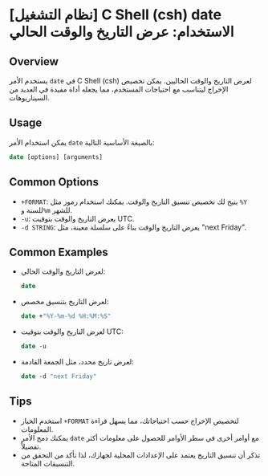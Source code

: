 # [نظام التشغيل] C Shell (csh) date الاستخدام: عرض التاريخ والوقت الحالي

## Overview
يستخدم الأمر `date` في C Shell (csh) لعرض التاريخ والوقت الحاليين. يمكن تخصيص الإخراج ليتناسب مع احتياجات المستخدم، مما يجعله أداة مفيدة في العديد من السيناريوهات.

## Usage
يمكن استخدام الأمر `date` بالصيغة الأساسية التالية:

```csh
date [options] [arguments]
```

## Common Options
- `+FORMAT`: يتيح لك تخصيص تنسيق التاريخ والوقت. يمكنك استخدام رموز مثل `%Y` للسنة و`%m` للشهر.
- `-u`: يعرض التاريخ والوقت بتوقيت UTC.
- `-d STRING`: يعرض التاريخ والوقت بناءً على سلسلة معينة، مثل "next Friday".

## Common Examples
- لعرض التاريخ والوقت الحالي:
  ```csh
  date
  ```

- لعرض التاريخ بتنسيق مخصص:
  ```csh
  date +"%Y-%m-%d %H:%M:%S"
  ```

- لعرض التاريخ والوقت بتوقيت UTC:
  ```csh
  date -u
  ```

- لعرض تاريخ محدد، مثل الجمعة القادمة:
  ```csh
  date -d "next Friday"
  ```

## Tips
- استخدم الخيار `+FORMAT` لتخصيص الإخراج حسب احتياجاتك، مما يسهل قراءة المعلومات.
- يمكنك دمج الأمر `date` مع أوامر أخرى في سطر الأوامر للحصول على معلومات أكثر تفصيلاً.
- تذكر أن تنسيق التاريخ يعتمد على الإعدادات المحلية لجهازك، لذا تأكد من التحقق من التنسيقات المتاحة.